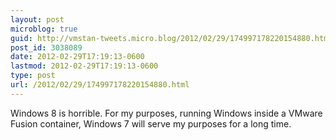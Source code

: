 ```yaml
---
layout: post
microblog: true
guid: http://vmstan-tweets.micro.blog/2012/02/29/174997178220154880.html
post_id: 3038089
date: 2012-02-29T17:19:13-0600
lastmod: 2012-02-29T17:19:13-0600
type: post
url: /2012/02/29/174997178220154880.html
---
```

Windows 8 is horrible. For my purposes, running Windows inside a VMware Fusion container, Windows 7 will serve my purposes for a long time.
